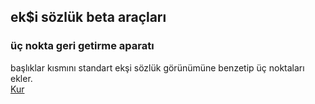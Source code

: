 <h2>ek$i sözlük beta araçları</h2>
<h3>üç nokta geri getirme aparatı</h3>
başlıklar kısmını standart ekşi sözlük görünümüne benzetip üç noktaları ekler.<br />
<a href="https://github.com/kolpazar/eksibeta/raw/master/src/scripts/eksibeta_ucnokta.user.js">Kur</a>